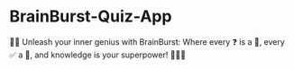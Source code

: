 # BrainBurst-Quiz-App
🧠💥 Unleash your inner genius with BrainBurst: Where every ❓ is a 🎨, every ✅ a 🎉, and knowledge is your superpower! 🦸‍♀️🌟
